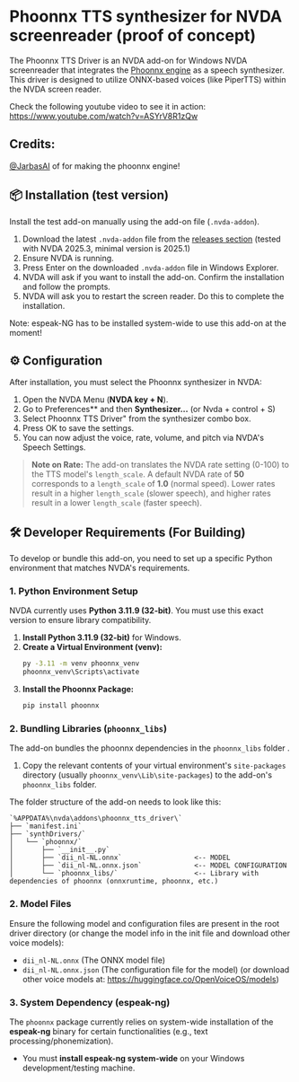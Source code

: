 # Phoonnx TTS synthesizer for NVDA screenreader (proof of concept)

The Phoonnx TTS Driver is an NVDA add-on for Windows NVDA screenreader that integrates the [Phoonnx engine](https://github.com/TigreGotico/phoonnx) as a speech synthesizer. This driver is designed to utilize ONNX-based voices (like PiperTTS) within the NVDA screen reader.

Check the following youtube video to see it in action: https://www.youtube.com/watch?v=ASYrV8R1zQw

## Credits: 
[@JarbasAI](https://github.com/JarbasAl) of for making the phoonnx engine!

## 📦 Installation (test version)

Install the test add-on manually using the add-on file (`.nvda-addon`).

1.  Download the latest `.nvda-addon` file from the [releases section](https://github.com/timonvanhasselt/phoonnx-AddonNVDA/releases) (tested with NVDA 2025.3, minimal version is 2025.1)
2.  Ensure NVDA is running.
3.  Press Enter on the downloaded `.nvda-addon` file in Windows Explorer.
4.  NVDA will ask if you want to install the add-on. Confirm the installation and follow the prompts.
5.  NVDA will ask you to restart the screen reader. Do this to complete the installation.

Note: espeak-NG has to be installed system-wide to use this add-on at the moment!

## ⚙️ Configuration

After installation, you must select the Phoonnx synthesizer in NVDA:

1.  Open the NVDA Menu (**NVDA key + N**).
2.  Go to Preferences** and then **Synthesizer...** (or Nvda + control + S)
3.  Select Phoonnx TTS Driver" from the synthesizer combo box.
4.  Press OK to save the settings.
5.  You can now adjust the voice, rate, volume, and pitch via NVDA's Speech Settings.

> **Note on Rate:** The add-on translates the NVDA rate setting (0-100) to the TTS model's `length_scale`. A default NVDA rate of **50** corresponds to a `length_scale` of **1.0** (normal speed). Lower rates result in a higher `length_scale` (slower speech), and higher rates result in a lower `length_scale` (faster speech).

## 🛠 Developer Requirements (For Building)

To develop or bundle this add-on, you need to set up a specific Python environment that matches NVDA's requirements.

### 1. Python Environment Setup

NVDA currently uses **Python 3.11.9 (32-bit)**. You must use this exact version to ensure library compatibility.

1.  **Install Python 3.11.9 (32-bit)** for Windows.
2.  **Create a Virtual Environment (venv):**
    ```bash
    py -3.11 -m venv phoonnx_venv
    phoonnx_venv\Scripts\activate
    ```
3.  **Install the Phoonnx Package:**
    ```bash
    pip install phoonnx
    ```

### 2. Bundling Libraries (`phoonnx_libs`)

The add-on bundles the phoonnx dependencies in the `phoonnx_libs` folder .

1.  Copy the relevant contents of your virtual environment's `site-packages` directory (usually `phoonnx_venv\Lib\site-packages`) to the add-on's `phoonnx_libs` folder.

The folder structure of the add-on needs to look like this:
```
`%APPDATA%\nvda\addons\phoonnx_tts_driver\`
├── `manifest.ini`
├── `synthDrivers/`
│   └── `phoonnx/`
│       ├── `__init__.py`
│       ├── `dii_nl-NL.onnx`                  <-- MODEL
│       ├── `dii_nl-NL.onnx.json`             <-- MODEL CONFIGURATION
│       └── `phoonnx_libs/`                   <-- Library with dependencies of phoonnx (onnxruntime, phoonnx, etc.)
```

### 2. Model Files

Ensure the following model and configuration files are present in the root driver directory (or change the model info in the init file and download other voice models):

* `dii_nl-NL.onnx` (The ONNX model file)
* `dii_nl-NL.onnx.json` (The configuration file for the model)
(or download other voice models at: https://huggingface.co/OpenVoiceOS/models)

### 3. System Dependency (espeak-ng)

The `phoonnx` package currently relies on system-wide installation of the **espeak-ng** binary for certain functionalities (e.g., text processing/phonemization).

* You must **install espeak-ng system-wide** on your Windows development/testing machine.
